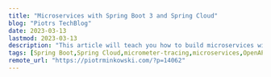 ```yaml
---
title: "Microservices with Spring Boot 3 and Spring Cloud"
blog: "Piotrs TechBlog"
date: 2023-03-13
lastmod: 2023-03-13
description: "This article will teach you how to build microservices with Spring Boot 3 and the Spring Cloud components. It\u2019s a tradition that I describe this topic once a new major version of Spring Boot is released. As you probably know, Spring Boot 3.0 is generally available since the end of November 2022. In order to [\u2026] The post Microservices with Spring Boot 3 and Spring Cloud appeared first on Piotr's TechBlog."
tags: [Spring Boot,Spring Cloud,micrometer-tracing,microservices,OpenAPI,Spring Cloud Config,Spring Cloud Gateway,Springdoc,Zipkin]
remote_url: "https://piotrminkowski.com/?p=14062"
---
```

